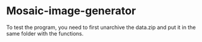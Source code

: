 # Mosaic-image-generator
To test the program, you need to first unarchive the data.zip and put it in the same folder with the functions.
